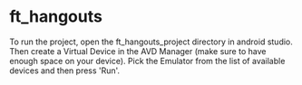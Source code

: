 # ft_hangouts

To run the project, open the ft_hangouts_project directory in android studio.
Then create a Virtual Device in the AVD Manager (make sure to have enough space on your device).
Pick the Emulator from the list of available devices and then press 'Run'. 
